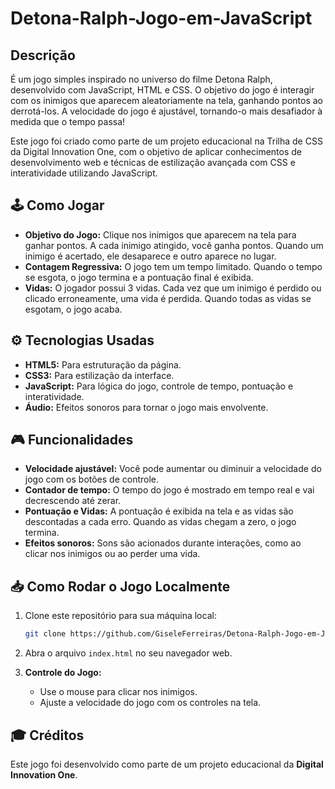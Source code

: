 # Detona-Ralph-Jogo-em-JavaScript


## Descrição

 É um jogo simples inspirado no universo do filme Detona Ralph, desenvolvido com JavaScript, HTML e CSS. O objetivo do jogo é interagir com os inimigos que aparecem aleatoriamente na tela, ganhando pontos ao derrotá-los. A velocidade do jogo é ajustável, tornando-o mais desafiador à medida que o tempo passa!

Este jogo foi criado como parte de um projeto educacional na Trilha de CSS da Digital Innovation One, com o objetivo de aplicar conhecimentos de desenvolvimento web e técnicas de estilização avançada com CSS e interatividade utilizando JavaScript.

## 🕹️ Como Jogar

- **Objetivo do Jogo:** Clique nos inimigos que aparecem na tela para ganhar pontos. A cada inimigo atingido, você ganha pontos. Quando um inimigo é acertado, ele desaparece e outro aparece no lugar.
- **Contagem Regressiva:** O jogo tem um tempo limitado. Quando o tempo se esgota, o jogo termina e a pontuação final é exibida.
- **Vidas:** O jogador possui 3 vidas. Cada vez que um inimigo é perdido ou clicado erroneamente, uma vida é perdida. Quando todas as vidas se esgotam, o jogo acaba.

## ⚙️ Tecnologias Usadas

- **HTML5:** Para estruturação da página.
- **CSS3:** Para estilização da interface.
- **JavaScript:** Para lógica do jogo, controle de tempo, pontuação e interatividade.
- **Áudio:** Efeitos sonoros para tornar o jogo mais envolvente.

## 🎮 Funcionalidades

- **Velocidade ajustável:** Você pode aumentar ou diminuir a velocidade do jogo com os botões de controle.
- **Contador de tempo:** O tempo do jogo é mostrado em tempo real e vai decrescendo até zerar.
- **Pontuação e Vidas:** A pontuação é exibida na tela e as vidas são descontadas a cada erro. Quando as vidas chegam a zero, o jogo termina.
- **Efeitos sonoros:** Sons são acionados durante interações, como ao clicar nos inimigos ou ao perder uma vida.


## 📥 Como Rodar o Jogo Localmente

1. Clone este repositório para sua máquina local:
   ```bash
   git clone https://github.com/GiseleFerreiras/Detona-Ralph-Jogo-em-JavaScript.git
   ```
2. Abra o arquivo `index.html` no seu navegador web.

3. **Controle do Jogo:**
   - Use o mouse para clicar nos inimigos.
   - Ajuste a velocidade do jogo com os controles na tela.

## 🎓 Créditos

Este jogo foi desenvolvido como parte de um projeto educacional da **Digital Innovation One**.
